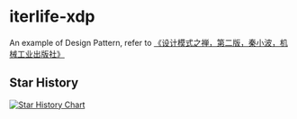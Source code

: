 # iterlife-xdp
An example of Design Pattern, refer to [《设计模式之禅，第二版，秦小波，机械工业出版社》](https://item.jd.com/11414555.html)

## Star History

[![Star History Chart](https://api.star-history.com/svg?repos=iterlife/iterlife-apollo&type=Date)](https://star-history.com/#iterlife/iterlife-apollo&Date)
